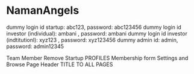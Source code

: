 # NamanAngels

dummy login id startup: abc123, password: abc123456 
dummy login id investor (individual): ambani , password: ambani
dummy login id investor (indtitutionl): xyz123 , password: xyz123456 
dummy admin id: admin, password: admin12345


Team Member Remove Startup
PROFILES
Membership form
Settings and Browse Page Header
TITLE TO ALL PAGES
